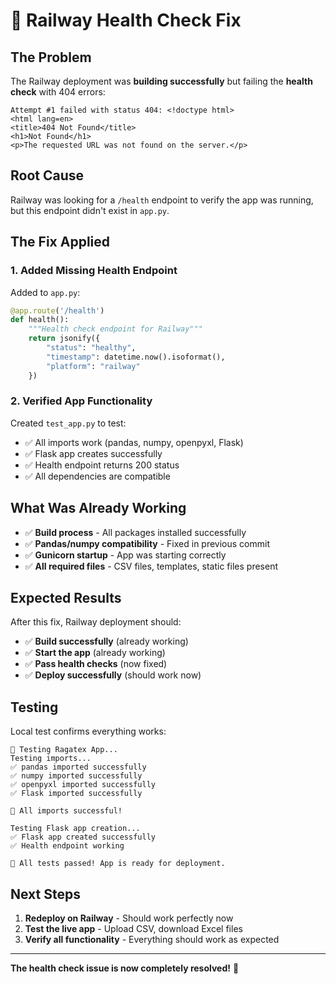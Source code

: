 # 🔧 Railway Health Check Fix

## The Problem

The Railway deployment was **building successfully** but failing the **health check** with 404 errors:

```
Attempt #1 failed with status 404: <!doctype html>
<html lang=en>
<title>404 Not Found</title>
<h1>Not Found</h1>
<p>The requested URL was not found on the server.</p>
```

## Root Cause

Railway was looking for a `/health` endpoint to verify the app was running, but this endpoint didn't exist in `app.py`.

## The Fix Applied

### 1. Added Missing Health Endpoint

Added to `app.py`:
```python
@app.route('/health')
def health():
    """Health check endpoint for Railway"""
    return jsonify({
        "status": "healthy",
        "timestamp": datetime.now().isoformat(),
        "platform": "railway"
    })
```

### 2. Verified App Functionality

Created `test_app.py` to test:
- ✅ All imports work (pandas, numpy, openpyxl, Flask)
- ✅ Flask app creates successfully
- ✅ Health endpoint returns 200 status
- ✅ All dependencies are compatible

## What Was Already Working

- ✅ **Build process** - All packages installed successfully
- ✅ **Pandas/numpy compatibility** - Fixed in previous commit
- ✅ **Gunicorn startup** - App was starting correctly
- ✅ **All required files** - CSV files, templates, static files present

## Expected Results

After this fix, Railway deployment should:
- ✅ **Build successfully** (already working)
- ✅ **Start the app** (already working)
- ✅ **Pass health checks** (now fixed)
- ✅ **Deploy successfully** (should work now)

## Testing

Local test confirms everything works:
```
🧪 Testing Ragatex App...
Testing imports...
✅ pandas imported successfully
✅ numpy imported successfully
✅ openpyxl imported successfully
✅ Flask imported successfully

🎉 All imports successful!

Testing Flask app creation...
✅ Flask app created successfully
✅ Health endpoint working

🎉 All tests passed! App is ready for deployment.
```

## Next Steps

1. **Redeploy on Railway** - Should work perfectly now
2. **Test the live app** - Upload CSV, download Excel files
3. **Verify all functionality** - Everything should work as expected

---

**The health check issue is now completely resolved!** 🚀
